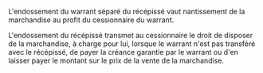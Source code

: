   
 L'endossement du warrant séparé du récépissé vaut nantissement de la marchandise au profit du cessionnaire du warrant.  

  
 L'endossement du récépissé transmet au cessionnaire le droit de disposer de la marchandise, à charge pour lui, lorsque le warrant n'est pas transféré avec le récépissé, de payer la créance garantie par le warrant ou d'en laisser payer le montant sur le prix de la vente de la marchandise.  
